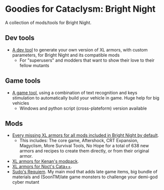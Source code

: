 # Goodies for Cataclysm: Bright Night
A collection of mods/tools for Bright Night.

## Dev tools
- [A dev tool](/DEV_TOOLS/XL_ARMORS_GENERATOR) to generate your own version of XL armors, with custom parameters, for Bright Night and its compatible mods
  - For "superusers" and modders that want to show their love to their fellow mutants
## Game tools
- [A game tool](/GAME_TOOLS/VEHICLE_CREATION_HELPER), using a combination of text recognition and keys stimulation to automatically build your vehicle in game. Huge help for big vehicles
  - Windows and python script (cross-plateform) version available

## Mods
- [Every missing XL armors for all mods included in Bright Night by default](/MODS/XL_ARMORS_BRIGHT_NIGHT). 
  - This includes: The core game, Aftershock, CRT Expansion, Magyclism, More Survival Tools, No Hope for a total of 638 new armors and recipes to create them directly, or from their original armor.
- [XL armors for Kenan's modpack](/MODS/XL_ARMORS_KENAN_MODPACK). 
- [XL armors for Noct's Cata++](/MODS/XL_ARMORS_nocts_cata). 
- [Sudo's Requiem](/MODS/Sudo_Requiem). My main mod that adds late game items, big bundle of materials and (SoonTM)late game monsters to challenge your demi-god cyber mutant 
